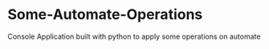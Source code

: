 # Some-Automate-Operations
Console Application built with python to apply some operations on automate
